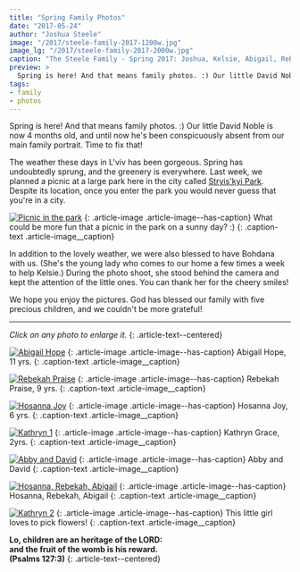 ```yaml
---
title: "Spring Family Photos"
date: "2017-05-24"
author: "Joshua Steele"
image: "/2017/steele-family-2017-1200w.jpg"
image_lg: "/2017/steele-family-2017-2000w.jpg"
caption: "The Steele Family - Spring 2017: Joshua, Kelsie, Abigail, Rebekah, Hosanna, Kathryn, David"
preview: >
  Spring is here! And that means family photos. :) Our little David Noble is now 4 months old, and until now he's been conspicuously absent from our main family portrait. Time to fix that!
tags:
- family
- photos
---
```


Spring is here! And that means family photos. :) Our little David Noble is now 4 months old, and until now he's been conspicuously absent from our main family portrait. Time to fix that!

The weather these days in L'viv has been gorgeous. Spring has undoubtedly sprung, and the greenery is everywhere. Last week, we planned a picnic at a large park here in the city called [Stryis'kyi Park](https://goo.gl/maps/VtZdwLKBaaw). Despite its location, once you enter the park you would never guess that you're in a city.

[![Picnic in the park](https://d21yo20tm8bmc2.cloudfront.net/2017/picnic-and-photos-550w.jpg)](https://d21yo20tm8bmc2.cloudfront.net/2017/picnic-and-photos-2000w.jpg)
{: .article-image .article-image--has-caption}
What could be more fun that a picnic in the park on a sunny day? :)
{: .caption-text .article-image__caption}

In addition to the lovely weather, we were also blessed to have Bohdana with us. (She's the young lady who comes to our home a few times a week to help Kelsie.) During the photo shoot, she stood behind the camera and kept the attention of the little ones. You can thank her for the cheery smiles!

We hope you enjoy the pictures. God has blessed our family with five precious children, and we couldn't be more grateful!

---

*Click on any photo to enlarge it.*
{: .article-text--centered}


[![Abigail Hope](https://d21yo20tm8bmc2.cloudfront.net/2017/abigail-2017-550w.jpg)](https://d21yo20tm8bmc2.cloudfront.net/2017/abigail-2017-2000w.jpg)
{: .article-image .article-image--has-caption}
Abigail Hope, 11 yrs.
{: .caption-text .article-image__caption}

[![Rebekah Praise](https://d21yo20tm8bmc2.cloudfront.net/2017/rebekah-2017-550w.jpg)](https://d21yo20tm8bmc2.cloudfront.net/2017/rebekah-2017-2000w.jpg)
{: .article-image .article-image--has-caption}
Rebekah Praise, 9 yrs.
{: .caption-text .article-image__caption}

[![Hosanna Joy](https://d21yo20tm8bmc2.cloudfront.net/2017/hosanna-2017-550w.jpg)](https://d21yo20tm8bmc2.cloudfront.net/2017/hosanna-2017-2000w.jpg)
{: .article-image .article-image--has-caption}
Hosanna Joy, 6 yrs.
{: .caption-text .article-image__caption}

[![Kathryn 1](https://d21yo20tm8bmc2.cloudfront.net/2017/kathryn1-2017-550w.jpg)](https://d21yo20tm8bmc2.cloudfront.net/2017/kathryn1-2017-2000w.jpg)
{: .article-image .article-image--has-caption}
Kathryn Grace, 2yrs.
{: .caption-text .article-image__caption}

[![Abby and David](https://d21yo20tm8bmc2.cloudfront.net/2017/abby-david-550w.jpg)](https://d21yo20tm8bmc2.cloudfront.net/2017/abby-david-2000w.jpg)
{: .article-image .article-image--has-caption}
Abby and David
{: .caption-text .article-image__caption}

[![Hosanna, Rebekah, Abigail](https://d21yo20tm8bmc2.cloudfront.net/2017/3-eldest-2017-550w.jpg)](https://d21yo20tm8bmc2.cloudfront.net/2017/3-eldest-2017-2000w.jpg)
{: .article-image .article-image--has-caption}
Hosanna, Rebekah, Abigail
{: .caption-text .article-image__caption}

[![Kathryn 2](https://d21yo20tm8bmc2.cloudfront.net/2017/kathryn2-2017-550w.jpg)](https://d21yo20tm8bmc2.cloudfront.net/2017/kathryn2-2017-2000w.jpg)
{: .article-image .article-image--has-caption}
This little girl loves to pick flowers!
{: .caption-text .article-image__caption}

**Lo, children are an heritage of the LORD:  
and the fruit of the womb is his reward.  
(Psalms 127:3)**
{: .article-text--centered}
